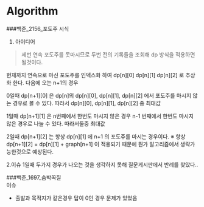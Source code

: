 # Algorithm





###백준_2156_포도주 시식 <br>
1. 아이디어
> 세번 연속 포도주를 못마시므로
  두번 전의 기록들을 조회해 dp 방식을 적용하면 될것이다.
  
  현재까지 연속으로 마신 포도주를 인덱스화 하여 dp[n][0] dp[n][1] dp[n][2] 로 추상화 한다.
  다음에 오는 n+1의 경우
  
  0일때
  dp[n+1][0] 은 dp[n]의 dp[n][0], dp[n][1], dp[n][2] 에서 포도주를 마시지 않는 경우로 볼 수 있다. 
  따라서 dp[n][0], dp[n][1], dp[n][2] 중 최대값
  
  1일때
  dp[n+1][1] 은 n번째에서 한번도 마시지 않은 경우
                n-1 번째에서 한번도 마시지 않은 경우로 나눌 수 있다.
                따라서둘중 최대값
  
  2일때
  dp[n+1][2] 는 항상 dp[n][1] 에 n+1 의 포도주를 마시는 경우이다.
  ※ 항상 dp[n+1][2] = dp[n][1] + graph[n+1] 이 적용되기 때문에 뭔가 알고리즘에서 생략가능한것으로 예상된다.
  
2.이슈
  1일때 두가지 경우가 나오는 것을 생각하지 못해 질문게시판에서 반례를 찾았다..

###백준_1697_숨박꼭질 <br>
이슈
- 출발과 목적지가 같은경우 답이 0인 경우 문제가 있었음
